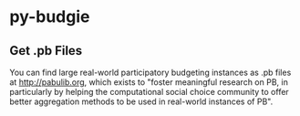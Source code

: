 # py-budgie

## Get .pb Files

You can find large real-world participatory budgeting instances as .pb files at http://pabulib.org, which exists to "foster meaningful research on PB, in particularly by helping the computational social choice community to offer better aggregation methods to be used in real-world instances of PB".
